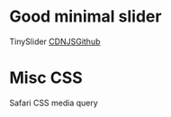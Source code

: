 Good minimal slider
==========
TinySlider
[CDNJS](https://cdnjs.com/libraries/tiny-slider)[Github](https://github.com/ganlanyuan/tiny-slider)

Misc CSS
==========
Safari CSS media query
<script src="https://gist.github.com/tom-prysm/be512ec7bfd628e6b106eb0aeb281395.js"></script>
